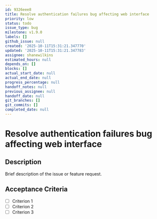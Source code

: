 ```yaml
---
id: 9326eee8
title: Resolve authentication failures bug affecting web interface
priority: low
status: todo
issue_type: bug
milestone: v1.9.0
labels: []
github_issue: null
created: '2025-10-11T15:31:21.347770'
updated: '2025-10-11T15:31:21.347783'
assignee: shanewilkins
estimated_hours: null
depends_on: []
blocks: []
actual_start_date: null
actual_end_date: null
progress_percentage: null
handoff_notes: null
previous_assignee: null
handoff_date: null
git_branches: []
git_commits: []
completed_date: null
---
```


# Resolve authentication failures bug affecting web interface

## Description

Brief description of the issue or feature request.

## Acceptance Criteria

- [ ] Criterion 1
- [ ] Criterion 2
- [ ] Criterion 3